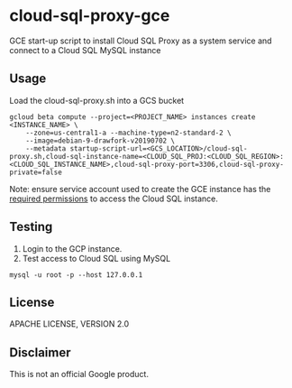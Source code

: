 # cloud-sql-proxy-gce
GCE start-up script to install Cloud SQL Proxy as a system service and connect to a Cloud SQL MySQL instance

## Usage
Load the cloud-sql-proxy.sh	into a GCS bucket


```
gcloud beta compute --project=<PROJECT_NAME> instances create <INSTANCE_NAME> \
    --zone=us-central1-a --machine-type=n2-standard-2 \
    --image=debian-9-drawfork-v20190702 \
    --metadata startup-script-url=<GCS_LOCATION>/cloud-sql-proxy.sh,cloud-sql-instance-name=<CLOUD_SQL_PROJ:<CLOUD_SQL_REGION>:<CLOUD_SQL_INSTANCE_NAME>,cloud-sql-proxy-port=3306,cloud-sql-proxy-private=false
```
Note: ensure service account used to create the GCE instance has the [required permissions](https://cloud.google.com/sql/docs/mysql/sql-proxy#permissions) to access the Cloud SQL instance.

## Testing
1. Login to the GCP instance.
2. Test access to Cloud SQL using MySQL
```
mysql -u root -p --host 127.0.0.1
```

## License
APACHE LICENSE, VERSION 2.0

## Disclaimer
This is not an official Google product.
